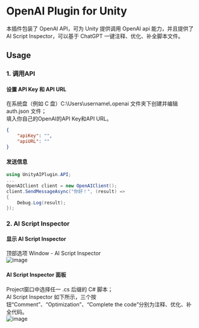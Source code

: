 # OpenAI Plugin for Unity
本插件包装了 OpenAI API，可为 Unity 提供调用 OpenAI api 能力，并且提供了 AI Script Inspector，可以基于 ChatGPT 一键注释、优化、补全脚本文件。
## Usage
### 1. 调用API
#### 设置 API Key 和 API URL
在系统盘（例如 C 盘）C:\Users\username\\.openai 文件夹下创建并编辑 auth.json 文件；  
填入你自己的OpenAI的API Key和API URL。
```json
{
    "apiKey": "",
    "apiURL": ""
}
```
#### 发送信息
```csharp
using UnityAIPlugin.API;
...
OpenAIClient client = new OpenAIClient();
client.SendMessageAsync("你好！", (result) =>
{
    Debug.Log(result);
});
```
### 2. AI Script Inspector
#### 显示 AI Script Inspector
顶部选项 Window - AI Script Inspector  
![image](https://github.com/Danielxxf/OpenAI-Plugin-For-Unity/assets/48150158/d1e58b3e-2aae-484c-a0c5-4ca197fc8693)
#### AI Script Inspector 面板
Project窗口中选择任一 .cs 后缀的 C# 脚本；  
AI Script Inspector 如下所示，三个按钮“Comment”、“Optimization”、“Complete the code”分别为注释、优化、补全代码。  
![image](https://github.com/Danielxxf/OpenAI-Plugin-For-Unity/assets/48150158/950f1df0-4b44-4a33-88e9-c6da2d00c293)

